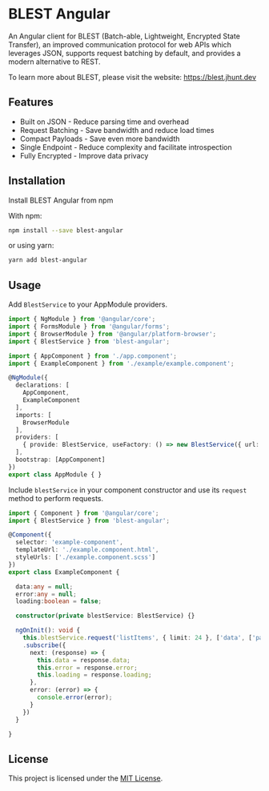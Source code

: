 # BLEST Angular

An Angular client for BLEST (Batch-able, Lightweight, Encrypted State Transfer), an improved communication protocol for web APIs which leverages JSON, supports request batching by default, and provides a modern alternative to REST.

To learn more about BLEST, please visit the website: https://blest.jhunt.dev

## Features

- Built on JSON - Reduce parsing time and overhead
- Request Batching - Save bandwidth and reduce load times
- Compact Payloads - Save even more bandwidth
- Single Endpoint - Reduce complexity and facilitate introspection
- Fully Encrypted - Improve data privacy

## Installation

Install BLEST Angular from npm

With npm:
```bash
npm install --save blest-angular
```
or using yarn:
```bash
yarn add blest-angular
```

## Usage

Add `BlestService` to your AppModule providers.

```typescript
import { NgModule } from '@angular/core';
import { FormsModule } from '@angular/forms';
import { BrowserModule } from '@angular/platform-browser';
import { BlestService } from 'blest-angular';

import { AppComponent } from './app.component';
import { ExampleComponent } from './example/example.component';

@NgModule({
  declarations: [
    AppComponent,
    ExampleComponent
  ],
  imports: [
    BrowserModule
  ],
  providers: [
    { provide: BlestService, useFactory: () => new BlestService({ url: 'http://localhost:8080', headers: { 'Authorization': 'Bearer token' } }) },
  ],
  bootstrap: [AppComponent]
})
export class AppModule { }
```

Include `blestService` in your component constructor and use its `request` method to perform requests.

```typescript
import { Component } from '@angular/core';
import { BlestService } from 'blest-angular';

@Component({
  selector: 'example-component',
  templateUrl: './example.component.html',
  styleUrls: ['./example.component.scss']
})
export class ExampleComponent {

  data:any = null;
  error:any = null;
  loading:boolean = false;

  constructor(private blestService: BlestService) {}

  ngOnInit(): void {
    this.blestService.request('listItems', { limit: 24 }, ['data', ['pageInfo', ['endCursor', 'hasNextPage']]])
    .subscribe({
      next: (response) => {
        this.data = response.data;
        this.error = response.error;
        this.loading = response.loading;
      },
      error: (error) => {
        console.error(error);
      }
    })
  }

}
```

## License

This project is licensed under the [MIT License](LICENSE).
